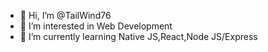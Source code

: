 - 👋 Hi, I’m @TailWind76
- 👀 I’m interested in Web Development
- 🌱 I’m currently learning Native JS,React,Node JS/Express

<!---
TailWind76/TailWind76 is a ✨ special ✨ repository because its `README.md` (this file) appears on your GitHub profile.
You can click the Preview link to take a look at your changes.
--->
